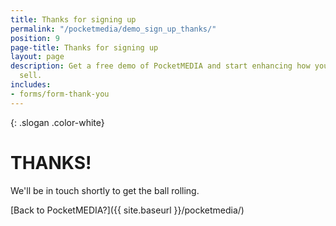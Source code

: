```yaml
---
title: Thanks for signing up
permalink: "/pocketmedia/demo_sign_up_thanks/"
position: 9
page-title: Thanks for signing up
layout: page
description: Get a free demo of PocketMEDIA and start enhancing how your sales team
  sell.
includes:
- forms/form-thank-you
---
```


{: .slogan .color-white}
# THANKS!

We'll be in touch shortly to get the ball rolling.

[Back to PocketMEDIA?]({{ site.baseurl }}/pocketmedia/)
